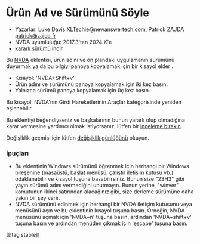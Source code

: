 # Ürün Ad ve Sürümünü Söyle #

* Yazarlar: Luke Davis <XLTechie@newanswertech.com>, Patrick ZAJDA
  <patrick@zajda.fr>
* NVDA uyumluluğu: 2017.3'ten 2024.X'e
* [kararlı sürümü][1] indir

Bu [NVDA](https://nvaccess.org/) eklentisi, ürün adını ve ön plandaki
uygulamanın sürümünü duyurmak ya da bu bilgiyi panoya kopyalamak için bir
kısayol ekler .

* Kısayol: 'NVDA+Shift+v'
* Ürün adını ve sürümünü panoya kopyalamak için iki kez basın.
* Yalnızca sürümü panoya kopyalamak için üç kez basın.

Bu kısayol, NVDA'nın Girdi Hareketlerinin Araçlar kategorisinde yeniden
eşlenebilir.

Bu eklentiyi beğendiyseniz ve başkalarının bunun yararlı olup olmadığına
karar vermesine yardımcı olmak istiyorsanız, lütfen bir [inceleme
bırakın][3].

Değişiklik geçmişi için lütfen [değişiklik günlüğünü][2] okuyun.

### İpuçları

* Bu eklentinin Windows sürümünü öğrenmek için herhangi bir Windows
  bileşenine (masaüstü, başlat menüsü, çalıştır iletişim kutusu vb.)
  odaklanabilir ve kısayol tuşuna basabilirsiniz. Bunun size "23H3" gibi
  yayın sürümü adını vermediğini unutmayın. Bunun yerine, "winver" komutunun
  ikinci satırından alacağınız gibi, size derleme sürümüne daha yakın bir
  şey verir.
* NVDA sürümünü edinmek için herhangi bir NVDA iletişim kutusunu veya
  menüsünü açın ve bu eklentinin kısayol tuşuna basın. Örneğin, NVDA
  menüsünü açmak için 'NVDA+n' tuşuna basın, ardından 'NVDA+shift+v' tuşuna
  basın ve ardından menüden çıkmak için 'escape' tuşuna basın.

[[!tag stable]]

[1]:
https://www.nvaccess.org/addonStore/legacy?file=sayProductNameAndVersion

[2]:
https://github.com/opensourcesys/sayProductNameAndVersion/blob/master/changelog.md#readme

[3]: https://github.com/nvaccess/addon-datastore/discussions/2683
